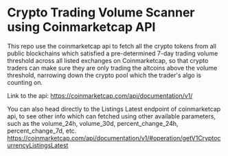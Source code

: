 # Crypto Trading Volume Scanner using Coinmarketcap API

This repo use the coinmarketcap api to fetch all the crypto tokens from all public blockchains which satisfied a pre-determined 7-day trading volume threshold across all listed exchanges on Coinmarketcap, so that crypto traders can make sure they are only trading the altcoins above the volume threshold, narrowing down the crypto pool which the trader's algo is counting on.

Link to the api: https://coinmarketcap.com/api/documentation/v1/

You can also head directly to the Listings Latest endpoint of coinmarketcap api, to see other info which can fetched using other available parameters, such as the volume_24h, volume_30d, percent_change_24h, percent_change_7d, etc. https://coinmarketcap.com/api/documentation/v1/#operation/getV1CryptocurrencyListingsLatest
